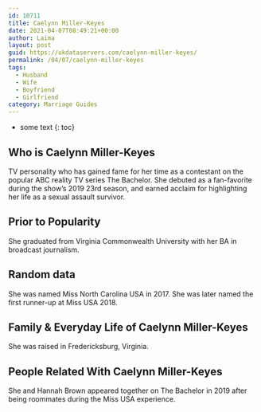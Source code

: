 ```yaml
---
id: 10711
title: Caelynn Miller-Keyes
date: 2021-04-07T08:49:21+00:00
author: Laima
layout: post
guid: https://ukdataservers.com/caelynn-miller-keyes/
permalink: /04/07/caelynn-miller-keyes
tags:
  - Husband
  - Wife
  - Boyfriend
  - Girlfriend
category: Marriage Guides
---
```


* some text
{: toc}


## Who is Caelynn Miller-Keyes
                  
                  
                  
TV personality who has gained fame for her time as a contestant on the popular ABC reality TV series The Bachelor. She debuted as a fan-favorite during the show&#8217;s 2019 23rd season, and earned acclaim for highlighting her life as a sexual assault survivor. 
                  
              
            
              
            
                
                
                
## Prior to Popularity
                  
                  
                  
She graduated from Virginia Commonwealth University with her BA in broadcast journalism. 
                  
              
            
              
            
                
                
                
## Random data
                  
                  
                  
She was named Miss North Carolina USA in 2017. She was later named the first runner-up at Miss USA 2018. 
                  
              
            
              
            
                
                
                
## Family & Everyday Life of Caelynn Miller-Keyes
                  
                  
                  
She was raised in Fredericksburg, Virginia. 
                  
              
            
              
            
                
                
                
## People Related With Caelynn Miller-Keyes
                  
                  
                  
She and Hannah Brown appeared together on The Bachelor in 2019 after being roommates during the Miss USA experience. 
                  
              
            
              
            
                
              
            
              
              
            
            
              
            
          
          
          